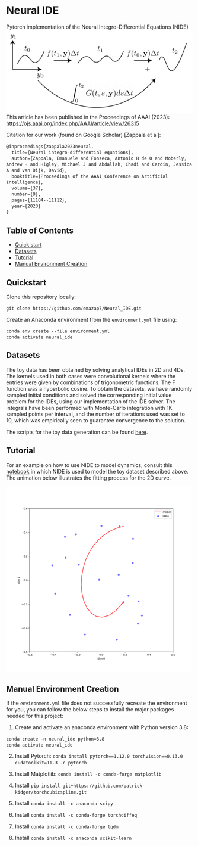 # Neural IDE

Pytorch implementation of the Neural Integro-Differential Equations (NIDE)
![NIDE Workflow](resources/NIDE_method_github.png)
This article has been published in the Proceedings of AAAI (2023): https://ojs.aaai.org/index.php/AAAI/article/view/26315


Citation for our work (found on Google Scholar) [Zappala et al]:
```
@inproceedings{zappala2023neural,
  title={Neural integro-differential equations},
  author={Zappala, Emanuele and Fonseca, Antonio H de O and Moberly, Andrew H and Higley, Michael J and Abdallah, Chadi and Cardin, Jessica A and van Dijk, David},
  booktitle={Proceedings of the AAAI Conference on Artificial Intelligence},
  volume={37},
  number={9},
  pages={11104--11112},
  year={2023}
}
```

## Table of Contents
- [Quick start](#quickstart)
- [Datasets](#datasets)
- [Tutorial](#tutorial)
- [Manual Environment Creation](#manual-environment-creation)

## Quickstart
Clone this repository locally:

```
git clone https://github.com/emazap7/Neural_IDE.git
```


Create an Anaconda environment from the `environment.yml` file using:

```
conda env create --file environment.yml
conda activate neural_ide
```

## Datasets

The toy data has been obtained by solving analytical IDEs in 2D and 4Ds. The kernels used in both cases were convolutional kernels where the entries were given by combinations of trigonometric functions. The F function was a hyperbolic cosine. To obtain the datasets, we have randomly sampled initial conditions and solved the corresponding initial value problem for the IDEs, using our implementation of the IDE solver. The integrals have been performed with Monte-Carlo integration with 1K sampled points per interval, and the number of iterations used was set to 10, which was empirically seen to guarantee convergence to the solution.

The scripts for the toy data generation can be found [here](resources/NIDE_method_github.png).

## Tutorial
For an example on how to use NIDE to model dynamics, consult this [notebook](nide_spirals_example.ipynb) in which NIDE is used to model the toy dataset described above. The animation below illustrates the fitting process for the 2D curve.

![GIF](resources/NIDE_animation2.gif)


## Manual Environment Creation
If the `environment.yml` file does not successfully recreate the environment for you, you can follow the below steps to install the major packages needed for this project:

1. Create and activate an anaconda environment with Python version 3.8:
```
conda create -n neural_ide python=3.8
conda activate neural_ide
```

2. Install Pytorch: `conda install pytorch==1.12.0 torchvision==0.13.0 cudatoolkit=11.3 -c pytorch`

3. Install Matplotlib: `conda install -c conda-forge matplotlib`

4. Install `pip install git+https://github.com/patrick-kidger/torchcubicspline.git`

5. Install `conda install -c anaconda scipy`

6. Install `conda install -c conda-forge torchdiffeq`

7. Install `conda install -c conda-forge tqdm`

8. Install `conda install -c anaconda scikit-learn`






